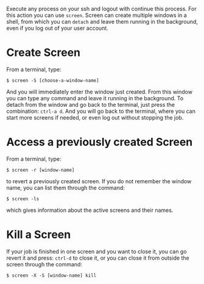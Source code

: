 Execute any process on your ssh and logout with continue this process. For this action you can use `screen`.
Screen can create multiple windows in a shell, from which you can `detach` and leave them running in the background, even if you log out of your user account.

Create Screen
===
From a terminal, type:

```
$ screen -S [choose-a-window-name]
```

And you will immediately enter the window just created. From this window you can type any command and leave it running in the background.
To detach from the window and go back to the terminal, just press the combination: `ctrl-a d`.
And you will go back to the terminal, where you can start more screens if needed, or even log out without stopping the job.

Access a previously created Screen
===
From a terminal, type:

```
$ screen -r [window-name]
```

to revert a previously created screen. If you do not remember the window name, you can list them through the command:

```
$ screen -ls
```

which gives information about the active screens and their names.

Kill a Screen
===
If your job is finished in one screen and you want to close it, you can go revert it and press: `ctrl-d`
to close it, or you can close it from outside the screen through the command:

```
$ screen -X -S [window-name] kill
```